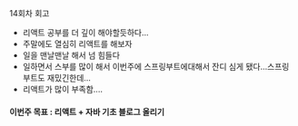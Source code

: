 14회차 회고

* 리액트 공부를 더 깊이 해야할듯하다... 
* 주말에도 열심히 리액트를 해보자
* 일을 맨날맨날 해서 넘 힘들다
* 일하면서 스부를 많이 해서 이번주에 스프링부트에대해서 잔디 심게 됐다...스프링부트도 재밌긴한데...
* 리액트가 많이 부족함....


 #### 이번주 목표 : 리액트 + 자바 기초 블로그 올리기
